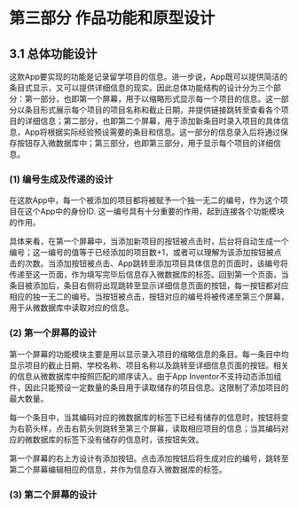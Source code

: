 # 第三部分 作品功能和原型设计

## 3.1 总体功能设计

这款App要实现的功能是记录留学项目的信息。进一步说，App既可以提供简洁的条目式显示，又可以提供详细信息的现实。因此总体功能结构的设计分为三个部分：第一部分，也即第一个屏幕，用于以缩略形式显示每一个项目的信息。这一部分以条目形式展示每个项目的项目名称和截止日期，并提供链接跳转至查看各个项目的详细信息；第二部分，也即第二个屏幕，用于添加新条目时录入项目的具体信息，App将根据实际经验预设需要的条目和信息。这一部分的信息录入后将通过保存按钮存入微数据库中；第三部分，也即第三部分，用于显示每个项目的详细信息。

### (1) 编号生成及传递的设计

在这款App中，每一个被添加的项目都将被赋予一个独一无二的编号，作为这个项目在这个App中的身份ID. 这一编号具有十分重要的作用，起到连接各个功能模块的作用。

具体来看，在第一个屏幕中，当添加新项目的按钮被点击时，后台将自动生成一个编号；这一编号的值等于已经添加的项目数+1，或者可以理解为该添加按钮被点击的次数。当添加按钮被点击、App跳转至添加项目具体信息的页面时，该编号将传递至这一页面，作为填写完毕后信息存入微数据库的标签。回到第一个页面，当条目被添加后，条目右侧将出现跳转至显示详细信息页面的按钮，每一按钮都对应相应的独一无二的编号。当按钮被点击，按钮对应的编号将被传递至第三个屏幕，用于从微数据库中读取对应的信息。

### (2) 第一个屏幕的设计

第一个屏幕的功能模块主要是用以显示录入项目的缩略信息的条目。每一条目中均显示项目的截止日期、学校名称、项目名称以及跳转至详细信息页面的按钮。相关的信息从微数据库中按照匹配的顺序读入。由于App Inventor不支持动态添加组件，因此只能预设一定数量的条目用于读取储存的项目信息。这限制了添加项目的最大数量。

每一个条目中，当其编码对应的微数据库的标签下已经有储存的信息时，按钮将变为右箭头样，点击右箭头则跳转至第三个屏幕，读取相应项目的信息；当其编码对应的微数据库的标签下没有储存的信息时，该按钮失效。

第一个屏幕的右上方设计有添加按钮。点击添加按钮后将生成对应的编号，跳转至第二个屏幕编辑相应的信息，并作为信息存入微数据库的标签。

### (3) 第二个屏幕的设计




